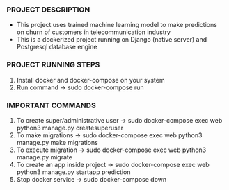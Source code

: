 ### PROJECT DESCRIPTION

- This project uses trained machine learning model to make predictions on churn of customers in telecommunication industry
- This is a dockerized project running on Django (native server) and Postgresql database engine

### PROJECT RUNNING STEPS

1) Install docker and docker-compose on your system
2) Run command -> sudo docker-compose run

### IMPORTANT COMMANDS

1) To create super/administrative user -> sudo docker-compose exec web  python3 manage.py createsuperuser
2) To make migrations -> sudo docker-compose exec web python3 manage.py make migrations
3) To execute migration -> sudo docker-compose exec web python3 manage.py migrate
4) To create an app inside project -> sudo docker-compose exec web python3 manage.py startapp prediction
3) Stop docker service -> sudo docker-compose down
